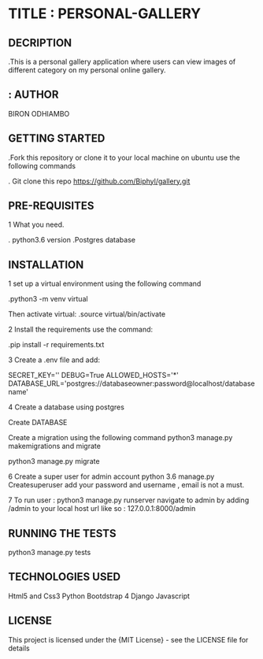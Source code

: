 # TITLE : PERSONAL-GALLERY

## DECRIPTION

.This is a personal gallery application where users can view images of different category on my personal online gallery.

## : AUTHOR

BIRON ODHIAMBO

## GETTING STARTED

.Fork this repository or clone it to your local machine on ubuntu use the following commands

. Git clone this repo <https://github.com/Biphyl/gallery.git>

## PRE-REQUISITES

1 What you need.

. python3.6 version
.Postgres database

## INSTALLATION

 1 set up a virtual environment using the following command

 .python3 -m venv  virtual

 Then activate virtual:
 .source virtual/bin/activate

 2 Install the requirements use the command:

 .pip install -r requirements.txt

3 Create a .env file and add:

SECRET_KEY='<random-string>'
DEBUG=True
ALLOWED_HOSTS='*'
DATABASE_URL='postgres://databaseowner:password@localhost/databasename'

4 Create a database using postgres

Create DATABASE <your-database-name>

Create a migration using the following command
python3 manage.py makemigrations
and migrate

python3 manage.py migrate

6 Create a super user for admin account
python 3.6 manage.py Createsuperuser
add your password and username , email is not a must.

7 To run user :
python3 manage.py runserver
navigate to admin by adding /admin to your local host url like so :
127.0.0.1:8000/admin

## RUNNING THE TESTS

python3 manage.py tests

## TECHNOLOGIES  USED

Html5 and Css3
Python
Bootdstrap 4
Django
Javascript

## LICENSE

This project is licensed under the {MIT License} - see the LICENSE file for details

